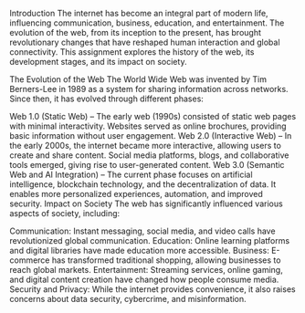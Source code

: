 Introduction
The internet has become an integral part of modern life, influencing communication, business, education, and entertainment. The evolution of the web, from its inception to the present, has brought revolutionary changes that have reshaped human interaction and global connectivity. This assignment explores the history of the web, its development stages, and its impact on society.

The Evolution of the Web
The World Wide Web was invented by Tim Berners-Lee in 1989 as a system for sharing information across networks. Since then, it has evolved through different phases:

Web 1.0 (Static Web) – The early web (1990s) consisted of static web pages with minimal interactivity. Websites served as online brochures, providing basic information without user engagement.
Web 2.0 (Interactive Web) – In the early 2000s, the internet became more interactive, allowing users to create and share content. Social media platforms, blogs, and collaborative tools emerged, giving rise to user-generated content.
Web 3.0 (Semantic Web and AI Integration) – The current phase focuses on artificial intelligence, blockchain technology, and the decentralization of data. It enables more personalized experiences, automation, and improved security.
Impact on Society
The web has significantly influenced various aspects of society, including:

Communication: Instant messaging, social media, and video calls have revolutionized global communication.
Education: Online learning platforms and digital libraries have made education more accessible.
Business: E-commerce has transformed traditional shopping, allowing businesses to reach global markets.
Entertainment: Streaming services, online gaming, and digital content creation have changed how people consume media.
Security and Privacy: While the internet provides convenience, it also raises concerns about data security, cybercrime, and misinformation.
